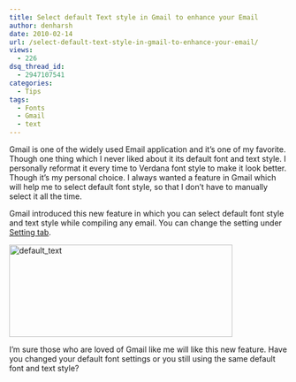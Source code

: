 ```yaml
---
title: Select default Text style in Gmail to enhance your Email
author: denharsh
date: 2010-02-14
url: /select-default-text-style-in-gmail-to-enhance-your-email/
views:
  - 226
dsq_thread_id:
  - 2947107541
categories:
  - Tips
tags:
  - Fonts
  - Gmail
  - text
---
```

Gmail is one of the widely used Email application and it’s one of my favorite. Though one thing which I never liked about it its default font and text style. I personally reformat it every time to Verdana font style to make it look better. Though it’s my personal choice. I always wanted a feature in Gmail which will help me to select default font style, so that I don’t have to manually select it all the time.

Gmail introduced this new feature in which you can select default font style and text style while compiling any email. You can change the setting under <a href="https://mail.google.com/mail/#settings" onclick="_gaq.push(['_trackEvent', 'outbound-article', 'https://mail.google.com/mail/#settings', 'Setting tab']);" target="_blank">Setting tab</a>.

[<img class="wp-image-53918" style="border-right: 0px;border-top: 0px;float: none;margin-left: auto;border-left: 0px;margin-right: auto;border-bottom: 0px" src="http://cdn.devilsworkshop.org/files/2010/02/default_text_thumb.png" border="0" alt="default_text" width="404" height="167" />][1]

I’m sure those who are loved of Gmail like me will like this new feature. Have you changed your default font settings or you still using the same default font and text style?

 [1]: http://cdn.devilsworkshop.org/files/2010/02/default_text.png
